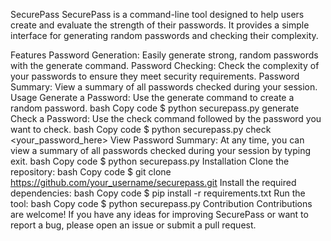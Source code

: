 SecurePass
SecurePass is a command-line tool designed to help users create and evaluate the strength of their passwords. It provides a simple interface for generating random passwords and checking their complexity.

Features
Password Generation: Easily generate strong, random passwords with the generate command.
Password Checking: Check the complexity of your passwords to ensure they meet security requirements.
Password Summary: View a summary of all passwords checked during your session.
Usage
Generate a Password: Use the generate command to create a random password.
bash
Copy code
$ python securepass.py generate
Check a Password: Use the check command followed by the password you want to check.
bash
Copy code
$ python securepass.py check <your_password_here>
View Password Summary: At any time, you can view a summary of all passwords checked during your session by typing exit.
bash
Copy code
$ python securepass.py
Installation
Clone the repository:
bash
Copy code
$ git clone https://github.com/your_username/securepass.git
Install the required dependencies:
bash
Copy code
$ pip install -r requirements.txt
Run the tool:
bash
Copy code
$ python securepass.py
Contribution
Contributions are welcome! If you have any ideas for improving SecurePass or want to report a bug, please open an issue or submit a pull request.

